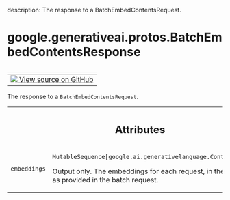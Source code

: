 description: The response to a BatchEmbedContentsRequest.

<div itemscope itemtype="http://developers.google.com/ReferenceObject">
<meta itemprop="name" content="google.generativeai.protos.BatchEmbedContentsResponse" />
<meta itemprop="path" content="Stable" />
</div>

# google.generativeai.protos.BatchEmbedContentsResponse

<!-- Insert buttons and diff -->

<table class="tfo-notebook-buttons tfo-api nocontent" align="left">
<td>
  <a target="_blank" href="https://github.com/googleapis/google-cloud-python/tree/main/packages/google-ai-generativelanguage/google/ai/generativelanguage_v1beta/types/generative_service.py#L1525-L1539">
    <img src="https://www.tensorflow.org/images/GitHub-Mark-32px.png" />
    View source on GitHub
  </a>
</td>
</table>



The response to a ``BatchEmbedContentsRequest``.

<!-- Placeholder for "Used in" -->




<!-- Tabular view -->
 <table class="responsive fixed orange">
<colgroup><col width="214px"><col></colgroup>
<tr><th colspan="2"><h2 class="add-link">Attributes</h2></th></tr>

<tr>
<td>

`embeddings`<a id="embeddings"></a>

</td>
<td>

`MutableSequence[google.ai.generativelanguage.ContentEmbedding]`

Output only. The embeddings for each request,
in the same order as provided in the batch
request.

</td>
</tr>
</table>



